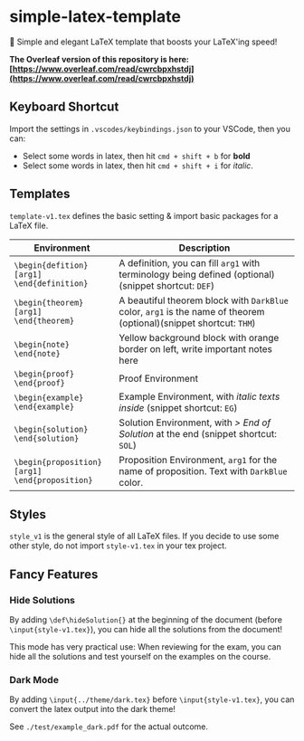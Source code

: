 # simple-latex-template
🚀 Simple and elegant LaTeX template that boosts your LaTeX'ing speed!

**The Overleaf version of this repository is here: [https://www.overleaf.com/read/cwrcbpxhstdj](https://www.overleaf.com/read/cwrcbpxhstdj)**

## Keyboard Shortcut

Import the settings in `.vscodes/keybindings.json` to your VSCode, then you can:

* Select some words in latex, then hit `cmd + shift + b` for **bold**
* Select some words in latex, then hit `cmd + shift + i` for *italic*.

## Templates

`template-v1.tex` defines the basic setting & import basic packages for a LaTeX file.

| Environment | Description |
|-------------|-------------|
| `\begin{defition}[arg1]`<br/>`\end{definition}` | A definition, you can fill `arg1` with terminology being defined (optional)(snippet shortcut: `DEF`) |
| `\begin{theorem}[arg1]`<br/>`\end{theorem}`   | A beautiful theorem block with `DarkBlue` color, `arg1` is the name of theorem (optional)(snippet shortcut: `THM`)  |
| `\begin{note}`<br/>`\end{note}` | Yellow background block with orange border on left, write important notes here |
| `\begin{proof}`<br/>`\end{proof}` | Proof Environment |
| `\begin{example}`<br/>`\end{example}` | Example Environment, with *italic texts inside* (snippet shortcut: `EG`) |
| `\begin{solution}`<br/>`\end{solution}` | Solution Environment, with *> End of Solution* at the end (snippet shortcut: `SOL`)|
| `\begin{proposition}[arg1]`<br/>`\end{proposition}`| Proposition Environment, `arg1` for the name of proposition. Text with `DarkBlue` color. |

## Styles

`style_v1` is the general style of all LaTeX files. If you decide to use some other style, do not import `style-v1.tex` in your tex project.

## Fancy Features

### Hide Solutions

By adding `\def\hideSolution{}` at the beginning of the document (before `\input{style-v1.tex}`), you can hide all the solutions from the document!

This mode has very practical use: When reviewing for the exam, you can hide all the solutions and test yourself on the examples on the course.

### Dark Mode

By adding `\input{../theme/dark.tex}` before `\input{style-v1.tex}`, you can convert the latex output into the dark theme!

See `./test/example_dark.pdf` for the actual outcome.
